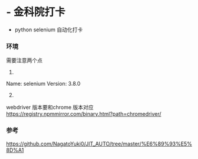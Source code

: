 # - 金科院打卡

+ python  selenium  自动化打卡

### 环境

需要注意两个点

1.
Name: selenium
Version: 3.8.0

2.
webdriver 版本要和chrome 版本对应
https://registry.npmmirror.com/binary.html?path=chromedriver/

### 参考

https://github.com/NagatoYuki0/JIT_AUTO/tree/master/%E6%89%93%E5%8D%A1
